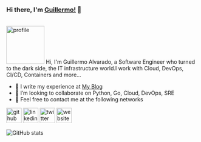 ### Hi there, I'm [Guillermo!](https://galvarado.com.mx) 👋

<br />

<img src='https://galvarado.com.mx/images/logosmall.png' width='100' alt='profile' >
Hi, I'm Guillermo Alvarado, a Software Engineer who turned to the dark side, the IT infrastructure world.I work with Cloud, DevOps, CI/CD, Containers and more...

- 🌱 I write my experience at [My Blog](https://galvarado.com.mx)
- 👯 I’m looking to collaborate on Python, Go, Cloud, DevOps, SRE  
- 💬 Feel free to contact me at the following networks 

[<img src='https://cdn.jsdelivr.net/npm/simple-icons@3.0.1/icons/stackoverflow.svg' alt='github' height='40'>](https://stackoverflow.com/users/1154952/guillermo-alvarado)  [<img src='https://cdn.jsdelivr.net/npm/simple-icons@3.0.1/icons/linkedin.svg' alt='linkedin' height='40'>](https://www.linkedin.com/in/guillermoalvarado89/)  [<img src='https://cdn.jsdelivr.net/npm/simple-icons@3.0.1/icons/twitter.svg' alt='twitter' height='40'>](https://twitter.com/galvarado89)  [<img src='https://cdn.jsdelivr.net/npm/simple-icons@3.0.1/icons/icloud.svg' alt='website' height='40'>](https://galvarado.com.mx)  

![GitHub stats](https://github-readme-stats.vercel.app/api?username=galvarado&show_icons=true)  

